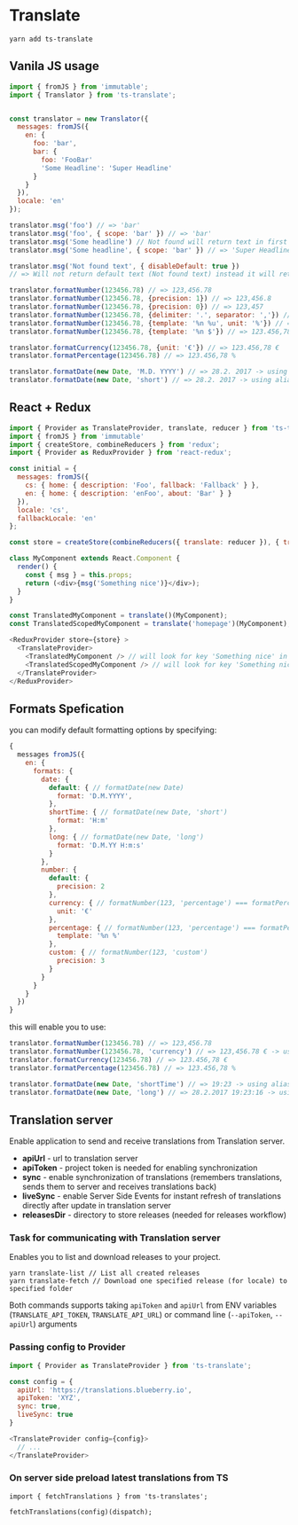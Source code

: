 # Translate

```
yarn add ts-translate
```

## Vanila JS usage

```javascript
import { fromJS } from 'immutable';
import { Translator } from 'ts-translate';


const translator = new Translator({
  messages: fromJS({
    en: {
      foo: 'bar',
      bar: {
        foo: 'FooBar'
        'Some Headline': 'Super Headline'
      }
    }
  }),
  locale: 'en'
});

translator.msg('foo') // => 'bar'
translator.msg('foo', { scope: 'bar' }) // => 'bar'
translator.msg('Some headline') // Not found will return text in first argument => 'Some headline'
translator.msg('Some headline', { scope: 'bar' }) // => 'Super Headline'

translator.msg('Not found text', { disableDefault: true })
// => Will not return default text (Not found text) instead it will return 'null'

translator.formatNumber(123456.78) // => 123,456.78
translator.formatNumber(123456.78, {precision: 1}) // => 123,456.8
translator.formatNumber(123456.78, {precision: 0}) // => 123,457
translator.formatNumber(123456.78, {delimiter: '.', separator: ','}) // => 123.456,78
translator.formatNumber(123456.78, {template: '%n %u', unit: '%'}) // => 123.456,78 %
translator.formatNumber(123456.78, {template: '%n $'}) // => 123.456,78 $

translator.formatCurrency(123456.78, {unit: '€'}) // => 123.456,78 €
translator.formatPercentage(123456.78) // => 123.456,78 %

translator.formatDate(new Date, 'M.D. YYYY') // => 28.2. 2017 -> using moment.js syntax
translator.formatDate(new Date, 'short') // => 28.2. 2017 -> using aliases (look down to Formats specification)
```

## React + Redux

```javascript
import { Provider as TranslateProvider, translate, reducer } from 'ts-translate';
import { fromJS } from 'immutable'
import { createStore, combineReducers } from 'redux';
import { Provider as ReduxProvider } from 'react-redux';

const initial = {
  messages: fromJS({
    cs: { home: { description: 'Foo', fallback: 'Fallback' } },
    en: { home: { description: 'enFoo', about: 'Bar' } }
  }),
  locale: 'cs',
  fallbackLocale: 'en'
};

const store = createStore(combineReducers({ translate: reducer }), { translate: initial});

class MyComponent extends React.Component {
  render() {
    const { msg } = this.props;
    return (<div>{msg('Something nice')}</div>);
  }
}

const TranslatedMyComponent = translate()(MyComponent);
const TranslatedScopedMyComponent = translate('homepage')(MyComponent);

<ReduxProvider store={store} >
  <TranslateProvider>
    <TranslatedMyComponent /> // will look for key 'Something nice' in root of locale messages
    <TranslatedScopedMyComponent /> // will look for key 'Something nice' in homepage scope of locale messages
  </TranslateProvider>
</ReduxProvider>
```


## Formats Spefication

you can modify default formatting options by specifying:
```javascript
{
  messages fromJS({
    en: {
      formats: {
        date: {
          default: { // formatDate(new Date)
            format: 'D.M.YYYY',
          },
          shortTime: { // formatDate(new Date, 'short')
            format: 'H:m'
          },
          long: { // formatDate(new Date, 'long')
            format: 'D.M.YY H:m:s'
          }
        },
        number: {
          default: {
            precision: 2
          },
          currency: { // formatNumber(123, 'percentage') === formatPercentage(123)
            unit: '€'
          },
          percentage: { // formatNumber(123, 'percentage') === formatPercentage(123)
            template: '%n %'
          },
          custom: { // formatNumber(123, 'custom')
            precision: 3
          }
        }
      }
    }
  })
}
```

this will enable you to use:
```javascript
translator.formatNumber(123456.78) // => 123,456.78
translator.formatNumber(123456.78, 'currency') // => 123,456.78 € -> using alias
translator.formatCurrency(123456.78) // => 123.456,78 €
translator.formatPercentage(123456.78) // => 123.456,78 %

translator.formatDate(new Date, 'shortTime') // => 19:23 -> using alias
translator.formatDate(new Date, 'long') // => 28.2.2017 19:23:16 -> using alias
```

## Translation server

Enable application to send and receive translations from Translation server.

- __apiUrl__ - url to translation server
- __apiToken__ - project token is needed for enabling synchronization
- __sync__ - enable synchronization of translations (remembers translations, sends them to server and receives translations back)
- __liveSync__ - enable Server Side Events for instant refresh of translations directly after update in translation server
- __releasesDir__ - directory to store releases (needed for releases workflow)

### Task for communicating with Translation server

Enables you to list and download releases to your project.

```
yarn translate-list // List all created releases
yarn translate-fetch // Download one specified release (for locale) to specified folder
```

Both commands supports taking `apiToken` and `apiUrl` from ENV variables (`TRANSLATE_API_TOKEN`, `TRANSLATE_API_URL`) or command line (`--apiToken`, `--apiUrl`) arguments

### Passing config to Provider

```javascript
import { Provider as TranslateProvider } from 'ts-translate';

const config = {
  apiUrl: 'https://translations.blueberry.io',
  apiToken: 'XYZ',
  sync: true,
  liveSync: true
}

<TranslateProvider config={config}>
  // ...
</TranslateProvider>
```

### On server side preload latest translations from TS

```
import { fetchTranslations } from 'ts-translates';

fetchTranslations(config)(dispatch);
```
